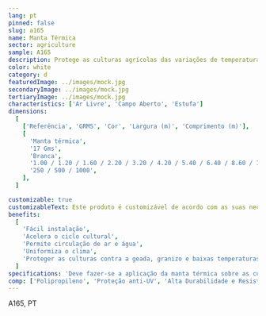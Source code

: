 ```yaml
---
lang: pt
pinned: false
slug: a165
name: Manta Térmica
sector: agriculture
sample: A165
description: Protege as culturas agrícolas das variações de temperatura, especialmente das baixas, evitando a danificação das mesmas e consequentes perdas de colheita.
color: white
category: d
featuredImage: ../images/mock.jpg
secondaryImage: ../images/mock.jpg
tertiaryImage: ../images/mock.jpg
characteristics: ['Ar Livre', 'Campo Aberto', 'Estufa']
dimensions:
  [
    ['Referência', 'GRMS', 'Cor', 'Largura (m)', 'Comprimento (m)'],
    [
      'Manta térmica',
      '17 Gms',
      'Branca',
      '1.00 / 1.20 / 1.60 / 2.20 / 3.20 / 4.20 / 5.40 / 6.40 / 8.60 / 10.60',
      '250 / 500 / 1000',
    ],
  ]

customizable: true
customizableText: Este produto é customizável de acordo com as suas necessidades. Contacte-nos para mais informações.
benefits:
  [
    'Fácil instalação',
    'Acelera o ciclo cultural',
    'Permite circulação de ar e água',
    'Uniformiza o clima',
    'Proteger as culturas contra a geada, granizo e baixas temperaturas',
  ]
specifications: 'Deve fazer-se a aplicação da manta térmica sobre as culturas, para criar um clima uniforme sobre estas.'
comp: ['Polipropileno', 'Proteção anti-UV', 'Alta Durabilidade e Resistência']
---
```


A165, PT
